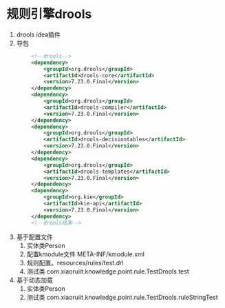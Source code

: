 # 规则引擎drools
1. drools idea插件
2. 导包
```xml
        <!--drools-->
        <dependency>
            <groupId>org.drools</groupId>
            <artifactId>drools-core</artifactId>
            <version>7.23.0.Final</version>
        </dependency>
        <dependency>
            <groupId>org.drools</groupId>
            <artifactId>drools-compiler</artifactId>
            <version>7.23.0.Final</version>
        </dependency>
        <dependency>
            <groupId>org.drools</groupId>
            <artifactId>drools-decisiontables</artifactId>
            <version>7.23.0.Final</version>
        </dependency>
        <dependency>
            <groupId>org.drools</groupId>
            <artifactId>drools-templates</artifactId>
            <version>7.23.0.Final</version>
        </dependency>
        <dependency>
            <groupId>org.kie</groupId>
            <artifactId>kie-api</artifactId>
            <version>7.23.0.Final</version>
        </dependency>
        <!--drools结束-->
```
3. 基于配置文件
   1. 实体类Person
   2. 配置kmodule文件 META-INF/kmodule.xml
   3. 规则配置。resources/rules/test.drl
   4. 测试类 com.xiaoruiit.knowledge.point.rule.TestDrools.test
4. 基于动态加载
   1. 实体类Person
   2. 测试类 com.xiaoruiit.knowledge.point.rule.TestDrools.ruleStringTest

